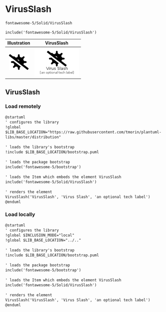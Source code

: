 # VirusSlash


```text
fontawesome-5/Solid/VirusSlash
```

```text
include('fontawesome-5/Solid/VirusSlash')
```



| Illustration | VirusSlash |
| :---: | :---: |
| ![illustration for Illustration](../../fontawesome-5/Solid/VirusSlash.png) | ![illustration for VirusSlash](../../fontawesome-5/Solid/VirusSlash.Local.png) |




## VirusSlash

### Load remotely
```plantuml
@startuml
' configures the library
!global $LIB_BASE_LOCATION="https://raw.githubusercontent.com/tmorin/plantuml-libs/master/distribution"

' loads the library's bootstrap
!include $LIB_BASE_LOCATION/bootstrap.puml

' loads the package bootstrap
include('fontawesome-5/bootstrap')

' loads the Item which embeds the element VirusSlash
include('fontawesome-5/Solid/VirusSlash')

' renders the element
VirusSlash('VirusSlash', 'Virus Slash', 'an optional tech label')
@enduml
```

### Load locally
```plantuml
@startuml
' configures the library
!global $INCLUSION_MODE="local"
!global $LIB_BASE_LOCATION="../.."

' loads the library's bootstrap
!include $LIB_BASE_LOCATION/bootstrap.puml

' loads the package bootstrap
include('fontawesome-5/bootstrap')

' loads the Item which embeds the element VirusSlash
include('fontawesome-5/Solid/VirusSlash')

' renders the element
VirusSlash('VirusSlash', 'Virus Slash', 'an optional tech label')
@enduml
```

